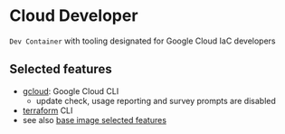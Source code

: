# Cloud Developer

`Dev Container` with tooling designated for Google Cloud IaC developers

## Selected features

* [gcloud](https://cloud.google.com/sdk/gcloud): Google Cloud CLI
  * update check, usage reporting and survey prompts are disabled 
* [terraform](https://developer.hashicorp.com/terraform/cli) CLI
* see also [base image selected features](../base/README.md#selected-features)
